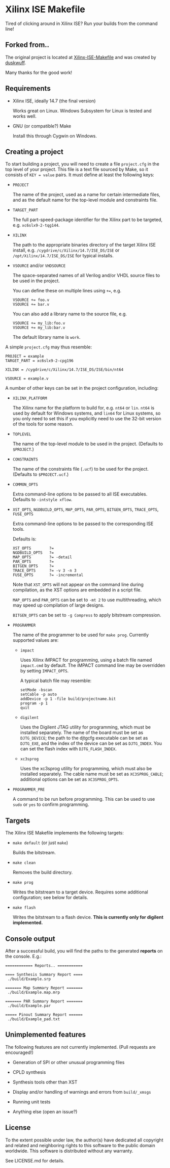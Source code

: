 # Xilinx ISE Makefile

Tired of clicking around in Xilinx ISE? Run your builds from the command line!

## Forked from..

The original project is located at [Xilinx-ISE-Makefile](https://github.com/duskwuff/Xilinx-ISE-Makefile) and was created by [duskwuff](github.com/duskwuff/).

Many thanks for the good work!

## Requirements

- Xilinx ISE, ideally 14.7 (the final version)

  Works great on Linux. Windows Subsystem for Linux is tested and works well.

- GNU (or compatible?) Make

  Install this through Cygwin on Windows.

## Creating a project

To start building a project, you will need to create a file `project.cfg` in
the top level of your project. This file is a text file sourced by Make, so
it consists of `KEY = value` pairs. It must define at least the following keys:

- `PROJECT`

  The name of the project, used as a name for certain intermediate files, and
  as the default name for the top-level module and constraints file.

- `TARGET_PART`

  The full part-speed-package identifier for the Xilinx part to be targeted,
  e.g. `xc6slx9-2-tqg144`.

- `XILINX`

  The path to the appropriate binaries directory of the target Xilinx ISE
  install, e.g.
  `/cygdrive/c/Xilinx/14.7/ISE_DS/ISE`
  or
  `/opt/Xilinx/14.7/ISE_DS/ISE`
  for typical installs.

- `VSOURCE` and/or `VHDSOURCE`

  The space-separated names of all Verilog and/or VHDL source files to be
  used in the project.

  You can define these on multiple lines using `+=`, e.g.

      VSOURCE += foo.v
      VSOURCE += bar.v

  You can also add a library name to the source file, e.g.

      VSOURCE += my_lib:foo.v
      VSOURCE += my_lib:bar.v

  The default library name is `work`.

A simple `project.cfg` may thus resemble:

    PROJECT = example
    TARGET_PART = xc6slx9-2-cpg196

    XILINX = /cygdrive/c/Xilinx/14.7/ISE_DS/ISE/bin/nt64

    VSOURCE = example.v

A number of other keys can be set in the project configuration, including:

- `XILINX_PLATFORM`

  The Xilinx name for the platform to build for, e.g. `nt64` or `lin`.
  `nt64` is used by default for Windows systems, and `lin64` for Linux
  systems, so you only need to set this if you explicitly need to use the
  32-bit version of the tools for some reason.

- `TOPLEVEL`

  The name of the top-level module to be used in the project.
  (Defaults to `$PROJECT`.)

- `CONSTRAINTS`

  The name of the constraints file (`.ucf`) to be used for the project.
  (Defaults to `$PROJECT.ucf`.)

- `COMMON_OPTS`

  Extra command-line options to be passed to all ISE executables. Defaults to
  `-intstyle xflow`.

- `XST_OPTS`, `NGDBUILD_OPTS`, `MAP_OPTS`, `PAR_OPTS`, `BITGEN_OPTS`,
  `TRACE_OPTS`, `FUSE_OPTS`

  Extra command-line options to be passed to the corresponding ISE tools.

  Defaults is:

  ```
  XST_OPTS        ?=
  NGDBUILD_OPTS   ?=
  MAP_OPTS        ?= -detail
  PAR_OPTS        ?=
  BITGEN_OPTS     ?=
  TRACE_OPTS      ?= -v 3 -n 3
  FUSE_OPTS       ?= -incremental
  ```

  Note that `XST_OPTS` will not appear on the command line during
  compilation, as the XST options are embedded in a script file.

  `MAP_OPTS` and `PAR_OPTS` can be set to `-mt 2` to use multithreading,
  which may speed up compilation of large designs.

  `BITGEN_OPTS` can be set to `-g Compress` to apply bitstream compression.

- `PROGRAMMER`

  The name of the programmer to be used for `make prog`. Currently supported
  values are:

  - `impact`

    Uses Xilinx iMPACT for programming, using a batch file named
    `impact.cmd` by default. The iMPACT command line may be overridden by
    setting `IMPACT_OPTS`.

    A typical batch file may resemble:

        setMode -bscan
        setCable -p auto
        addDevice -p 1 -file build/projectname.bit
        program -p 1
        quit

  - `digilent`

    Uses the Digilent JTAG utility for programming, which must be installed
    separately. The name of the board must be set as `DJTG_DEVICE`; the
    path to the djtgcfg executable can be set as `DJTG_EXE`, and the index
    of the device can be set as `DJTG_INDEX`. You can set the flash index
    with `DJTG_FLASH_INDEX`.

  - `xc3sprog`

    Uses the xc3sprog utility for programming, which must also be installed
    separately. The cable name must be set as `XC3SPROG_CABLE`; additional
    options can be set as `XC3SPROG_OPTS`.

- `PROGRAMMER_PRE`

  A command to be run before programming. This can be used to use `sudo` or
  `yes` to confirm programming.

## Targets

The Xilinx ISE Makefile implements the following targets:

- `make default` (or just `make`)

  Builds the bitstream.

- `make clean`

  Removes the build directory.

- `make prog`

  Writes the bitstream to a target device. Requires some additional
  configuration; see below for details.

- `make flash`

  Writes the bitstream to a flash device.
  **This is currently only for digilent implemented.**

## Console output

After a successful build, you will find the paths to the generated **reports** on the console. E.g.:

```
============ Reports.. ===========

==== Synthesis Summary Report ====
 ./build/Example.srp

======= Map Summary Report =======
 ./build/Example.map.mrp

======= PAR Summary Report =======
 ./build/Example.par

===== Pinout Summary Report ======
 ./build/Example_pad.txt

```

## Unimplemented features

The following features are not currently implemented. (Pull requests are
encouraged!)

- Generation of SPI or other unusual programming files

- CPLD synthesis

- Synthesis tools other than XST

- Display and/or handling of warnings and errors from `build/_xmsgs`

- Running unit tests

- Anything else (open an issue?)

## License

To the extent possible under law, the author(s) have dedicated all copyright
and related and neighboring rights to this software to the public domain
worldwide. This software is distributed without any warranty.

See LICENSE.md for details.
